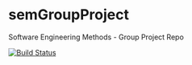 # semGroupProject
Software Engineering Methods - Group Project Repo

[![Build Status](https://travis-ci.org/NapierSpartans/semGroupProject.svg?branch=master)](https://travis-ci.org/NapierSpartans/semGroupProject)